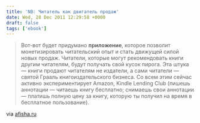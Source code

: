 ```yaml
---
title: 'NB: Читатель как двигатель продаж'
date: Wed, 28 Dec 2011 12:29:58 +0000
draft: false
tags: ['ebook']
---
```


> Вот-вот будет придумано **приложение**, которое позволит монетизировать читательский опыт и стать движущей силой новых продаж. Читатели, которые могут рекомендовать книги другим читателям, будут получать свой кусок пирога. Эта штука — книги продают читателям не издатели, а сами читатели — святой Грааль книгоиздательского бизнеса. Со всем этим сейчас активно экспериментирует Amazon, Kindle Lending Club (пишешь аннотации — читаешь книгу бесплатно; снимаешь свои аннотации — платишь полную цену за книгу, которую ты получил на время в бесплатное пользование).

via [afisha.ru](http://www.afisha.ru/article/books-in-2012/?utm_source=feedburner)
